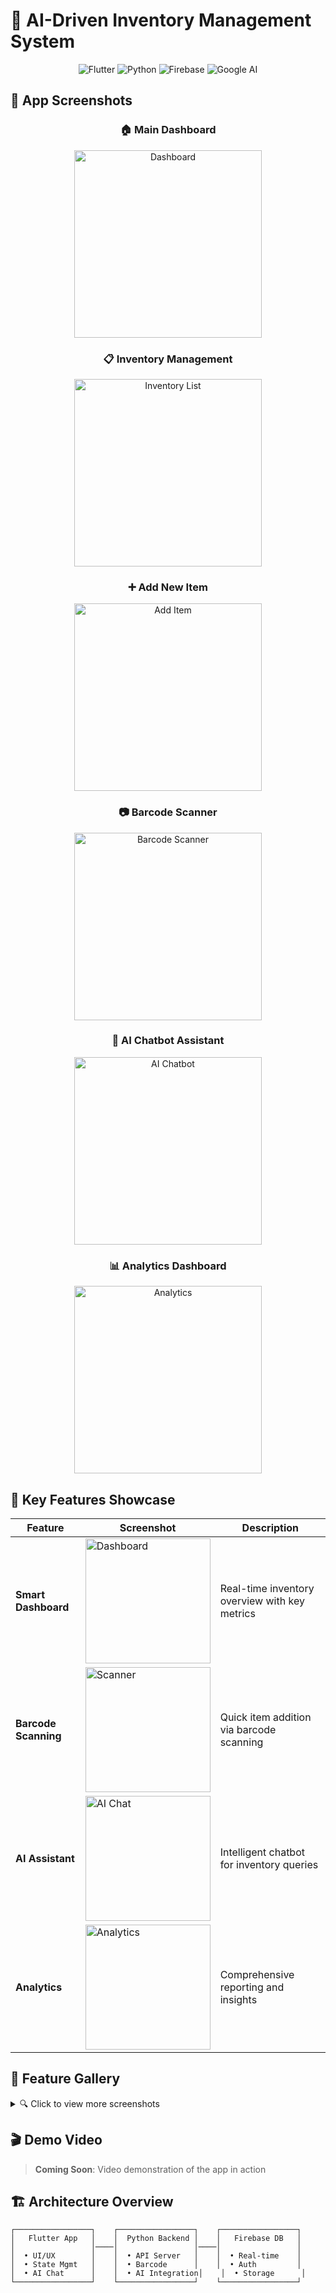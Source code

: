 # 🚀 AI-Driven Inventory Management System

<div align="center">
  
![Flutter](https://img.shields.io/badge/Flutter-02569B?style=for-the-badge&logo=flutter&logoColor=white)
![Python](https://img.shields.io/badge/Python-3776AB?style=for-the-badge&logo=python&logoColor=white)
![Firebase](https://img.shields.io/badge/Firebase-FFCA28?style=for-the-badge&logo=firebase&logoColor=black)
![Google AI](https://img.shields.io/badge/Google%20AI-4285F4?style=for-the-badge&logo=google&logoColor=white)

</div>

## 📱 App Screenshots

<div align="center">

### 🏠 Main Dashboard
<img src="screenshots/dashboard.png" alt="Dashboard" width="300"/>

### 📋 Inventory Management
<img src="screenshots/inventory-list.png" alt="Inventory List" width="300"/>

### ➕ Add New Item
<img src="screenshots/add-item.png" alt="Add Item" width="300"/>

</div>

<div align="center">

### 📷 Barcode Scanner
<img src="screenshots/barcode-scanner.png" alt="Barcode Scanner" width="300"/>

### 🤖 AI Chatbot Assistant
<img src="screenshots/ai-chatbot.png" alt="AI Chatbot" width="300"/>

### 📊 Analytics Dashboard
<img src="screenshots/analytics.png" alt="Analytics" width="300"/>

</div>

## 🎯 Key Features Showcase

| Feature | Screenshot | Description |
|---------|------------|-------------|
| **Smart Dashboard** | <img src="screenshots/dashboard.png" alt="Dashboard" width="200"/> | Real-time inventory overview with key metrics |
| **Barcode Scanning** | <img src="screenshots/barcode-scanner.png" alt="Scanner" width="200"/> | Quick item addition via barcode scanning |
| **AI Assistant** | <img src="screenshots/ai-chatbot.png" alt="AI Chat" width="200"/> | Intelligent chatbot for inventory queries |
| **Analytics** | <img src="screenshots/analytics.png" alt="Analytics" width="200"/> | Comprehensive reporting and insights |

## 📸 Feature Gallery

<details>
<summary>🔍 Click to view more screenshots</summary>

### Authentication
<img src="screenshots/login.png" alt="Login Screen" width="250"/>

### Item Management
<img src="screenshots/add-item.png" alt="Add Item Screen" width="250"/>
<img src="screenshots/edit-item.png" alt="Edit Item Screen" width="250"/>

### Settings & Profile
<img src="screenshots/settings.png" alt="Settings Screen" width="250"/>

</details>

## 🎬 Demo Video

> **Coming Soon**: Video demonstration of the app in action

## 🏗️ Architecture Overview

```
┌─────────────────┐    ┌─────────────────┐    ┌─────────────────┐
│   Flutter App   │    │  Python Backend │    │   Firebase DB   │
│                 │────│                 │────│                 │
│  • UI/UX        │    │  • API Server   │    │  • Real-time    │
│  • State Mgmt   │    │  • Barcode      │    │  • Auth         │
│  • AI Chat      │    │  • AI Integration│    │  • Storage      │
└─────────────────┘    └─────────────────┘    └─────────────────┘
```
